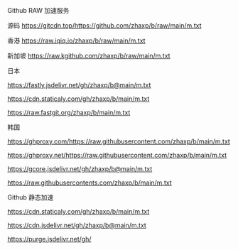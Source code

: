 Github RAW 加速服务

源码 https://gitcdn.top/https://github.com/zhaxp/b/raw/main/m.txt

香港 https://raw.iqiq.io/zhaxp/b/raw/main/m.txt

新加坡 https://raw.kgithub.com/zhaxp/b/raw/main/m.txt

日本

https://fastly.jsdelivr.net/gh/zhaxp/b@main/m.txt

https://cdn.staticaly.com/gh/zhaxp/b/main/m.txt

https://raw.fastgit.org/zhaxp/b/main/m.txt

韩国

https://ghproxy.com/https://raw.githubusercontent.com/zhaxp/b/main/m.txt

https://ghproxy.net/https://raw.githubusercontent.com/zhaxp/b/main/m.txt

https://gcore.jsdelivr.net/gh/zhaxp/b@main/m.txt

https://raw.githubusercontents.com/zhaxp/b/main/m.txt

Github 静态加速

https://cdn.staticaly.com/gh/zhaxp/b/main/m.txt

https://cdn.jsdelivr.net/gh/zhaxp/b@main/m.txt

https://purge.jsdelivr.net/gh/
